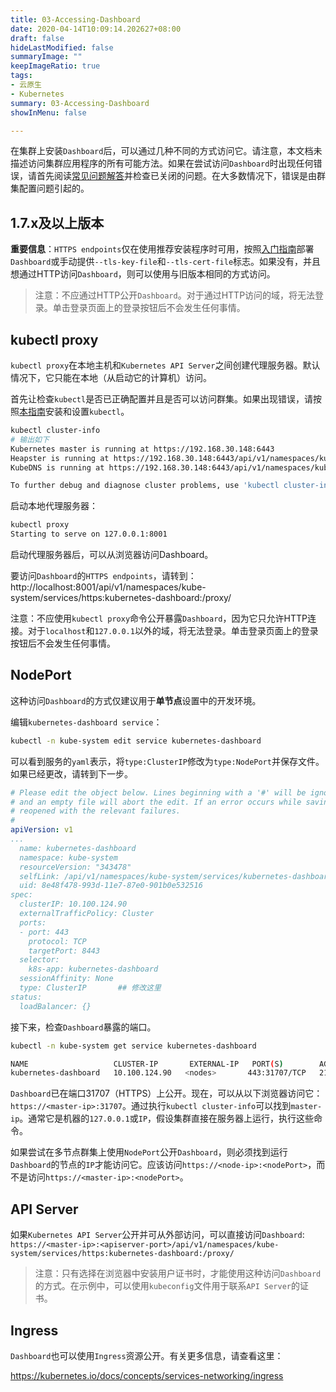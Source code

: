 ```yaml
---
title: 03-Accessing-Dashboard
date: 2020-04-14T10:09:14.202627+08:00
draft: false
hideLastModified: false
summaryImage: ""
keepImageRatio: true
tags:
- 云原生
- Kubernetes
summary: 03-Accessing-Dashboard
showInMenu: false

---
```


在集群上安装`Dashboard`后，可以通过几种不同的方式访问它。请注意，本文档未描述访问集群应用程序的所有可能方法。如果在尝试访问`Dashboard`时出现任何错误，请首先阅读[常见问题解答](/kubernetes/Dashboard/06-FQA.md)并检查已关闭的问题。在大多数情况下，错误是由群集配置问题引起的。

## 1.7.x及以上版本

**重要信息**：`HTTPS endpoints`仅在使用推荐安装程序时可用，按照[入门指南](/kubernetes/Dashboard/01-Guide.md#入门指南)部署`Dashboard`或手动提供`--tls-key-file`和`--tls-cert-file`标志。如果没有，并且想通过HTTP访问`Dashboard`，则可以使用与旧版本相同的方式访问。

> 注意：不应通过HTTP公开`Dashboard`。对于通过HTTP访问的域，将无法登录。单击登录页面上的登录按钮后不会发生任何事情。

## kubectl proxy

`kubectl proxy`在本地主机和`Kubernetes API Server`之间创建代理服务器。默认情况下，它只能在本地（从启动它的计算机）访问。

首先让检查`kubectl`是否已正确配置并且是否可以访问群集。如果出现错误，请按照[本指南](https://kubernetes.io/docs/tasks/tools/install-kubectl/)安装和设置`kubectl`。

```bash
kubectl cluster-info
# 输出如下
Kubernetes master is running at https://192.168.30.148:6443
Heapster is running at https://192.168.30.148:6443/api/v1/namespaces/kube-system/services/heapster/proxy
KubeDNS is running at https://192.168.30.148:6443/api/v1/namespaces/kube-system/services/kube-dns/proxy

To further debug and diagnose cluster problems, use 'kubectl cluster-info dump'.
```

启动本地代理服务器：

```bash
kubectl proxy
Starting to serve on 127.0.0.1:8001
```

启动代理服务器后，可以从浏览器访问Dashboard。

要访问`Dashboard`的`HTTPS endpoints`，请转到：http://localhost:8001/api/v1/namespaces/kube-system/services/https:kubernetes-dashboard:/proxy/

注意：不应使用`kubectl proxy`命令公开暴露`Dashboard`，因为它只允许HTTP连接。对于`localhost`和`127.0.0.1`以外的域，将无法登录。单击登录页面上的登录按钮后不会发生任何事情。

## NodePort

这种访问`Dashboard`的方式仅建议用于**单节点**设置中的开发环境。

编辑`kubernetes-dashboard service`：

```bash
kubectl -n kube-system edit service kubernetes-dashboard
```

可以看到服务的`yaml`表示，将`type:ClusterIP`修改为`type:NodePort`并保存文件。如果已经更改，请转到下一步。

```yaml
# Please edit the object below. Lines beginning with a '#' will be ignored,
# and an empty file will abort the edit. If an error occurs while saving this file will be
# reopened with the relevant failures.
#
apiVersion: v1
...
  name: kubernetes-dashboard
  namespace: kube-system
  resourceVersion: "343478"
  selfLink: /api/v1/namespaces/kube-system/services/kubernetes-dashboard-head
  uid: 8e48f478-993d-11e7-87e0-901b0e532516
spec:
  clusterIP: 10.100.124.90
  externalTrafficPolicy: Cluster
  ports:
  - port: 443
    protocol: TCP
    targetPort: 8443
  selector:
    k8s-app: kubernetes-dashboard
  sessionAffinity: None
  type: ClusterIP       ## 修改这里
status:
  loadBalancer: {}
```

接下来，检查`Dashboard`暴露的端口。

```bash
kubectl -n kube-system get service kubernetes-dashboard

NAME                   CLUSTER-IP       EXTERNAL-IP   PORT(S)        AGE
kubernetes-dashboard   10.100.124.90   <nodes>       443:31707/TCP   21h
```

`Dashboard`已在端口31707（HTTPS）上公开。现在，可以从以下浏览器访问它：`https://<master-ip>:31707`。通过执行`kubectl cluster-info`可以找到`master-ip`。通常它是机器的`127.0.0.1`或`IP`，假设集群直接在服务器上运行，执行这些命令。

如果尝试在多节点群集上使用`NodePort`公开`Dashboard`，则必须找到运行`Dashboard`的节点的`IP`才能访问它。应该访问`https://<node-ip>:<nodePort>`，而不是访问`https://<master-ip>:<nodePort>`。

## API Server

如果`Kubernetes API Server`公开并可从外部访问，可以直接访问`Dashboard`: `https://<master-ip>:<apiserver-port>/api/v1/namespaces/kube-system/services/https:kubernetes-dashboard:/proxy/`

> 注意：只有选择在浏览器中安装用户证书时，才能使用这种访​​问`Dashboard`的方式。在示例中，可以使用`kubeconfig`文件用于联系`API Server`的证书。

## Ingress

`Dashboard`也可以使用`Ingress`资源公开。有关更多信息，请查看这里：

https://kubernetes.io/docs/concepts/services-networking/ingress